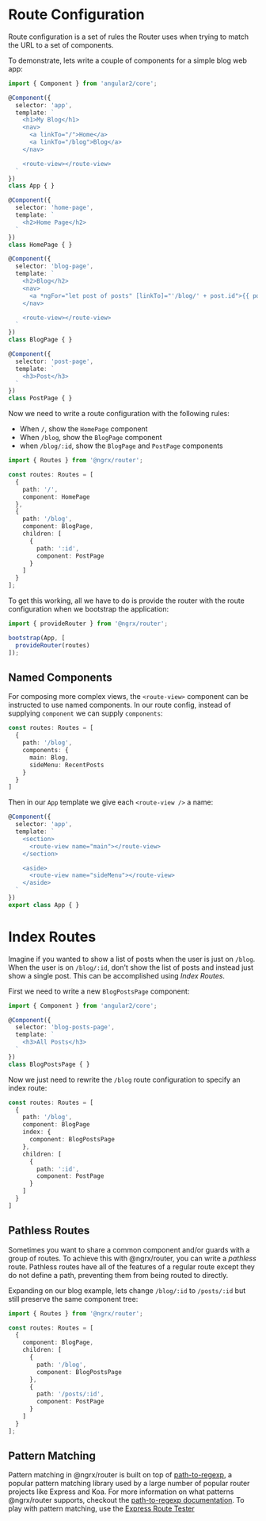# Route Configuration

Route configuration is a set of rules the Router uses when trying to match the URL to a set of components.


To demonstrate, lets write a couple of components for a simple blog web app:

```ts
import { Component } from 'angular2/core';

@Component({
  selector: 'app',
  template: `
    <h1>My Blog</h1>
    <nav>
      <a linkTo="/">Home</a>
      <a linkTo="/blog">Blog</a>
    </nav>

    <route-view></route-view>
  `
})
class App { }

@Component({
  selector: 'home-page',
  template: `
    <h2>Home Page</h2>
  `
})
class HomePage { }

@Component({
  selector: 'blog-page',
  template: `
    <h2>Blog</h2>
    <nav>
      <a *ngFor="let post of posts" [linkTo]="'/blog/' + post.id">{{ post.title }}</a>
    </nav>

    <route-view></route-view>
  `
})
class BlogPage { }

@Component({
  selector: 'post-page',
  template: `
    <h3>Post</h3>
  `
})
class PostPage { }
```

Now we need to write a route configuration with the following rules:

* When `/`, show the `HomePage` component
* When `/blog`, show the `BlogPage` component
* when `/blog/:id`, show the `BlogPage` and `PostPage` components

```ts
import { Routes } from '@ngrx/router';

const routes: Routes = [
  {
    path: '/',
    component: HomePage
  },
  {
    path: '/blog',
    component: BlogPage,
    children: [
      {
        path: ':id',
        component: PostPage
      }
    ]
  }
];
```

To get this working, all we have to do is provide the router with the route configuration when we bootstrap the application:

```ts
import { provideRouter } from '@ngrx/router';

bootstrap(App, [
  provideRouter(routes)
]);
```

## Named Components
For composing more complex views, the `<route-view>` component can be instructed to use named components. In our route config, instead of supplying `component` we can supply `components`:

```ts
const routes: Routes = [
  {
    path: '/blog',
    components: {
      main: Blog,
      sideMenu: RecentPosts
    }
  }
]
```

Then in our `App` template we give each `<route-view />` a name:

```ts
@Component({
  selector: 'app',
  template: `
    <section>
      <route-view name="main"></route-view>
    </section>

    <aside>
      <route-view name="sideMenu"></route-view>
    </aside>
  `
})
export class App { }
```

# Index Routes
Imagine if you wanted to show a list of posts when the user is just on `/blog`. When the user is on `/blog/:id`, don't show the list of posts and instead just show a single post. This can be accomplished using _Index Routes_.

First we need to write a new `BlogPostsPage` component:

```ts
import { Component } from 'angular2/core';

@Component({
  selector: 'blog-posts-page',
  template: `
    <h3>All Posts</h3>
  `
})
class BlogPostsPage { }
```

Now we just need to rewrite the `/blog` route configuration to specify an index route:

```ts
const routes: Routes = [
  {
    path: '/blog',
    component: BlogPage
    index: {
      component: BlogPostsPage
    },
    children: [
      {
        path: ':id',
        component: PostPage
      }
    ]
  }
]
```

## Pathless Routes
Sometimes you want to share a common component and/or guards with a group of routes. To achieve this with @ngrx/router, you can write a _pathless_ route. Pathless routes have all of the features of a regular route except they do not define a path, preventing them from being routed to directly.

Expanding on our blog example, lets change `/blog/:id` to `/posts/:id` but still preserve the same component tree:

```ts
import { Routes } from '@ngrx/router';

const routes: Routes = [
  {
    component: BlogPage,
    children: [
      {
        path: '/blog',
        component: BlogPostsPage
      },
      {
        path: '/posts/:id',
        component: PostPage
      }
    ]
  }
];
```

## Pattern Matching
Pattern matching in @ngrx/router is built on top of [path-to-regexp](https://github.com/pillarjs/path-to-regexp), a popular pattern matching library used by a large number of popular router projects like Express and Koa. For more information on what patterns @ngrx/router supports, checkout the [path-to-regexp documentation](https://github.com/pillarjs/path-to-regexp/blob/master/Readme.md#parameters). To play with pattern matching, use the [Express Route Tester](http://forbeslindesay.github.io/express-route-tester/?_ga=1.61903652.927460731.1460569779)
